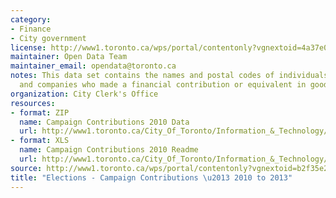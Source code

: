 ```yaml
---
category:
- Finance
- City government
license: http://www1.toronto.ca/wps/portal/contentonly?vgnextoid=4a37e03bb8d1e310VgnVCM10000071d60f89RCRD
maintainer: Open Data Team
maintainer_email: opendata@toronto.ca
notes: This data set contains the names and postal codes of individuals, organizations
  and companies who made a financial contribution or equivalent in goods/services.
organization: City Clerk's Office
resources:
- format: ZIP
  name: Campaign Contributions 2010 Data
  url: http://www1.toronto.ca/City_Of_Toronto/Information_&_Technology/Open_Data/Data_Sets/Assets/Files/elections2010Contributions.zip
- format: XLS
  name: Campaign Contributions 2010 Readme
  url: http://www1.toronto.ca/City_Of_Toronto/Information_&_Technology/Open_Data/Data_Sets/Assets/Files/campaignContributions2010Readme.xls
source: http://www1.toronto.ca/wps/portal/contentonly?vgnextoid=b2f35e26770e6310VgnVCM1000003dd60f89RCRD&vgnextchannel=1a66e03bb8d1e310VgnVCM10000071d60f89RCRD
title: "Elections - Campaign Contributions \u2013 2010 to 2013"
---
```

